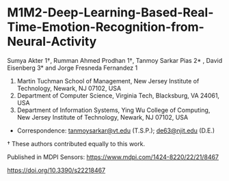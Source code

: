 # M1M2-Deep-Learning-Based-Real-Time-Emotion-Recognition-from-Neural-Activity
Sumya Akter 1†, Rumman Ahmed Prodhan 1†, Tanmoy Sarkar Pias 2* , David Eisenberg 3* and Jorge Fresneda Fernandez 1

1. Martin Tuchman School of Management, New Jersey Institute of Technology, Newark, NJ 07102, USA
2. Department of Computer Science, Virginia Tech, Blacksburg, VA 24061, USA
3. Department of Information Systems, Ying Wu College of Computing, New Jersey Institute of Technology, Newark, NJ 07102, USA

* Correspondence: tanmoysarkar@vt.edu (T.S.P.); de63@njit.edu (D.E.)

† These authors contributed equally to this work.

Published in MDPI Sensors: https://www.mdpi.com/1424-8220/22/21/8467

https://doi.org/10.3390/s22218467
